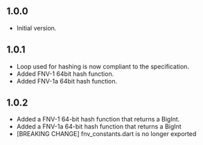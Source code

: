 ## 1.0.0

- Initial version.

## 1.0.1

- Loop used for hashing is now compliant to the specification.
- Added FNV-1 64bit hash function.
- Added FNV-1a 64bit hash function.

## 1.0.2

- Added a FNV-1 64-bit hash function that returns a BigInt.
- Added a FNV-1a 64-bit hash function that returns a BigInt
- [BREAKING CHANGE] fnv_constants.dart is no longer exported
